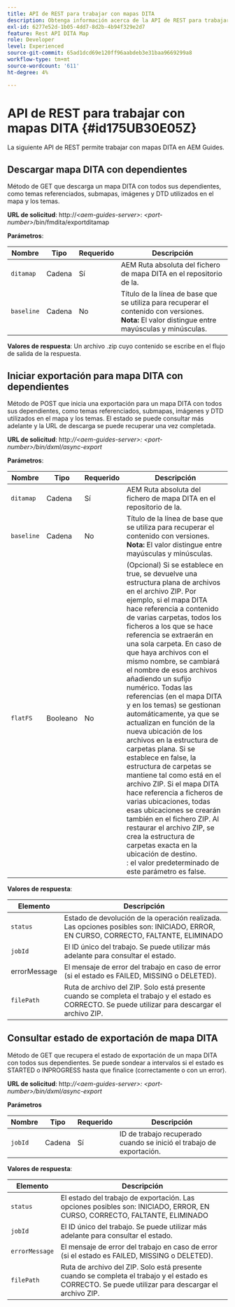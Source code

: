 ```yaml
---
title: API de REST para trabajar con mapas DITA
description: Obtenga información acerca de la API de REST para trabajar con mapas DITA
exl-id: 6277e52d-1b05-4dd7-8d2b-4b94f329e2d7
feature: Rest API DITA Map
role: Developer
level: Experienced
source-git-commit: 65ad1dcd69e120ff96aabdeb3e31baa9669299a8
workflow-type: tm+mt
source-wordcount: '611'
ht-degree: 4%

---
```


# API de REST para trabajar con mapas DITA {#id175UB30E05Z}

La siguiente API de REST permite trabajar con mapas DITA en AEM Guides.

## Descargar mapa DITA con dependientes

Método de GET que descarga un mapa DITA con todos sus dependientes, como temas referenciados, submapas, imágenes y DTD utilizados en el mapa y los temas.

**URL de solicitud**:
http://*&lt;aem-guides-server\>*: *&lt;port-number\>*/bin/fmdita/exportditamap

**Parámetros**:

| Nombre | Tipo | Requerido | Descripción |
|----|----|--------|-----------|
| `ditamap` | Cadena | Sí | AEM Ruta absoluta del fichero de mapa DITA en el repositorio de la. |
| `baseline` | Cadena | No | Título de la línea de base que se utiliza para recuperar el contenido con versiones. <br> **Nota:** El valor distingue entre mayúsculas y minúsculas. |

**Valores de respuesta**:
Un archivo .zip cuyo contenido se escribe en el flujo de salida de la respuesta.

## Iniciar exportación para mapa DITA con dependientes

Método de POST que inicia una exportación para un mapa DITA con todos sus dependientes, como temas referenciados, submapas, imágenes y DTD utilizados en el mapa y los temas. El estado se puede consultar más adelante y la URL de descarga se puede recuperar una vez completada.

**URL de solicitud**:
http:*//&lt;aem-guides-server\>: &lt;port-number\>/bin/dxml/async-export*

**Parámetros**:

| Nombre | Tipo | Requerido | Descripción |
|----|----|--------|-----------|
| `ditamap` | Cadena | Sí | AEM Ruta absoluta del fichero de mapa DITA en el repositorio de la. |
| `baseline` | Cadena | No | Título de la línea de base que se utiliza para recuperar el contenido con versiones. <br> **Nota:** El valor distingue entre mayúsculas y minúsculas. |
| `flatFS` | Booleano | No | \(Opcional\) Si se establece en true, se devuelve una estructura plana de archivos en el archivo ZIP. Por ejemplo, si el mapa DITA hace referencia a contenido de varias carpetas, todos los ficheros a los que se hace referencia se extraerán en una sola carpeta. En caso de que haya archivos con el mismo nombre, se cambiará el nombre de esos archivos añadiendo un sufijo numérico. Todas las referencias \(en el mapa DITA y en los temas\) se gestionan automáticamente, ya que se actualizan en función de la nueva ubicación de los archivos en la estructura de carpetas plana. Si se establece en false, la estructura de carpetas se mantiene tal como está en el archivo ZIP. Si el mapa DITA hace referencia a ficheros de varias ubicaciones, todas esas ubicaciones se crearán también en el fichero ZIP. Al restaurar el archivo ZIP, se crea la estructura de carpetas exacta en la ubicación de destino. <br>: el valor predeterminado de este parámetro es false. |

**Valores de respuesta**:

| Elemento | Descripción |
|-------|-----------|
| `status` | Estado de devolución de la operación realizada. Las opciones posibles son: INICIADO, ERROR, EN CURSO, CORRECTO, FALTANTE, ELIMINADO |
| `jobId` | El ID único del trabajo. Se puede utilizar más adelante para consultar el estado. |
| errorMessage | El mensaje de error del trabajo en caso de error \(si el estado es FAILED, MISSING o DELETED\). |
| `filePath` | Ruta de archivo del ZIP. Solo está presente cuando se completa el trabajo y el estado es CORRECTO. Se puede utilizar para descargar el archivo ZIP. |

## Consultar estado de exportación de mapa DITA

Método de GET que recupera el estado de exportación de un mapa DITA con todos sus dependientes. Se puede sondear a intervalos si el estado es STARTED o INPROGRESS hasta que finalice \(correctamente o con un error\).

**URL de solicitud**:
http:*//&lt;aem-guides-server\>: &lt;port-number\>/bin/dxml/async-export*

**Parámetros**

| Nombre | Tipo | Requerido | Descripción |
|----|----|--------|-----------|
| `jobId` | Cadena | Sí | ID de trabajo recuperado cuando se inició el trabajo de exportación. |

**Valores de respuesta**:

| Elemento | Descripción |
|-------|-----------|
| `status` | El estado del trabajo de exportación. Las opciones posibles son: INICIADO, ERROR, EN CURSO, CORRECTO, FALTANTE, ELIMINADO |
| `jobId` | El ID único del trabajo. Se puede utilizar más adelante para consultar el estado. |
| `errorMessage` | El mensaje de error del trabajo en caso de error \(si el estado es FAILED, MISSING o DELETED\). |
| `filePath` | Ruta de archivo del ZIP. Solo está presente cuando se completa el trabajo y el estado es CORRECTO. Se puede utilizar para descargar el archivo ZIP. |
